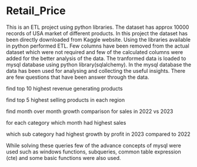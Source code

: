 # Retail_Price

This is an ETL project using python libraries. The dataset has approx 10000 records of USA market of different products. In this project the dataset has been directly downloaded from Kaggle website. Using the libraries available in python performed ETL. Few columns have been removed from the actual dataset which were not required and few of the calculated columns were added for the better analysis of the data. The tranformed data is loaded to mysql database using python library(sqlalchemy). In the mysql database the data has been used for analysing and collecting the useful insights. There are few questions that have been answer through the data. 

find top 10 highest revenue generating products

find top 5 highest selling products in each region

find month over month growth comparison for sales in 2022 vs 2023

for each category which month had highest sales

which sub category had highest growth by profit in 2023 compared to 2022

While solving these queries few of the advance concepts of mysql were used such as windows functions, subqueries, common table expression (cte) and some basic functions were also used.
